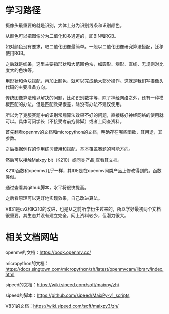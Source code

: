 # 学习路径
摄像头最重要的就是识别，大体上分为识别线条和识别颜色。

从颜色可以把图像分为二值化和多通道的，即BIN和RGB。

如对颜色没有要求，取二值化图像最简单。一般以二值化图像研究算法搭配，迁移使用RGB。

之后就是线条，这里主要指形状和大范围色块，如圆形、矩形、直线、无规则对比度大的色块等。

用形状和色块搭配，再加上颜色，就可以完成绝大部分操作。这就是我们写摄像头代码的主要准备方向。


传统图像算法难以解决的问题，比如识别数字等，除了神经网络之外，还有一种模板匹配的办法。但是匹配效果很差，除没有办法不建议使用。

所以为了克服赛题中的识别常规算法效果不好的问题，直接练好神经网络的使用就可以。具体可问学长（不接受考前抱佛脚）或者上网查资料。

首先翻看openmv的文档和micropython的文档，明确存在哪些函数，其用途，其参数。

之后根据例程的作用练习使用和搭配，基本覆盖赛题的可能方向。

然后可以接触Maixpy bit（K210）或同类产品,查看其文档。

K210函数和openmv几乎一样，其IDE是在openmv同类产品上修改得到的。函数类似。

通过查看其github脚本，水平将很快提高。

之后看原理可以更好地实现效果，自己改进算法。

V831是cv2和K210的改进，也是从之前所学衍生过来的，所以学好最初两个文档很重要。其生态并没有建立完全，网上资料较少，但潜力很大。


# 相关文档网站
openmv的文档：https://book.openmv.cc/

micropython的文档：https://docs.singtown.com/micropython/zh/latest/openmvcam/library/index.html

sipeed的文档：https://wiki.sipeed.com/soft/maixpy/zh/

sipeed的脚本：https://github.com/sipeed/MaixPy-v1_scripts

V831的文档：https://wiki.sipeed.com/soft/maixpy3/zh/



